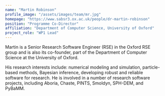 ```yaml
---
name: "Martin Robinson"
profile_image: "/assets/images/team/mr.jpg"
homepage: "https://www.sabsr3.ox.ac.uk/people/dr-martin-robinson"
position: "Programme Co-Director"
affiliation: "Department of Computer Science, University of Oxford"
project_role: "WP1 Lead"
---
```


Martin is a Senior Research Software Engineer (RSE) in the Oxford RSE group and
is also its co-founder, part of the Department of Computer Science at the
University of Oxford.

His research interests include: numerical modeling and simulation,
particle-based methods, Bayesian inference, developing robust and reliable
software for research. He is involved in a number of research software
projects, including Aboria, Chaste, PINTS, Smoldyn, SPH-DEM, and PyBaMM.

